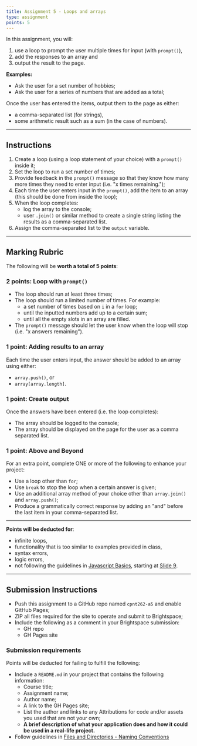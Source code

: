 ```yaml
---
title: Assignment 5 - Loops and arrays
type: assignment
points: 5
---
```


In this assignment, you will:
1. use a loop to prompt the user multiple times for input (with `prompt()`), 
2. add the responses to an array and 
3. output the result to the page.

**Examples:**
- Ask the user for a set number of hobbies;
- Ask the user for a series of numbers that are added as a total;

Once the user has entered the items, output them to the page as either:
- a comma-separated list (for strings),
- some arithmetic result such as a sum (in the case of numbers).

---

## Instructions
1. Create a loop (using a loop statement of your choice) with a `prompt()` inside it;
2. Set the loop to run a set number of times;
3. Provide feedback in the `prompt()` message so that they know how many more times they need to enter input (i.e. "x times remaining.");
4. Each time the user enters input in the `prompt()`, add the item to an array (this should be done from inside the loop);
5. When the loop completes:
    - log the array to the console;
    - user `.join()` or similar method to create a single string listing the results as a comma-separated list.
6. Assign the comma-separated list to the `output` variable.

---
## Marking Rubric
The following will be **worth a total of 5 points**:

### 2 points: Loop with `prompt()`
- The loop should run at least three times;
- The loop should run a limited number of times. For example:
    - a set number of times based on `i` in a `for` loop;
    - until the inputted numbers add up to a certain sum;
    - until all the empty slots in an array are filled.
- The `prompt()` message should let the user know when the loop will stop (i.e. "x answers remaining").

### 1 point: Adding results to an array
Each time the user enters input, the answer should be added to an array using either:
- `array.push()`, or
- `array[array.length]`.

### 1 point: Create output
Once the answers have been entered (i.e. the loop completes):
- The array should be logged to the console;
- The array should be displayed on the page for the user as a comma separated list.

### 1 point: Above and Beyond
For an extra point, complete ONE or more of the following to enhance your project:
- Use a loop other than `for`;
- Use `break` to stop the loop when a certain answer is given;
- Use an additional array method of your choice other than `array.join()` and `array.push()`;
- Produce a grammatically correct response by adding an "and" before the last item in your comma-separated list.

---

**Points will be deducted for**:
- infinite loops,
- functionality that is too similar to examples provided in class,
- syntax errors, 
- logic errors,
- not following the guidelines in [Javascript Basics](https://sait-wbdv.github.io/slides/w23/cpnt-262/js-introduction.html), starting at [Slide 9](https://sait-wbdv.github.io/slides/w23/cpnt-262/js-introduction.html#/9).

---

## Submission Instructions
- Push this assignment to a GitHub repo named `cpnt262-a5` and enable GitHub Pages;
- ZIP all files required for the site to operate and submit to Brightspace;
- Include the following as a comment in your Brightspace submission:
  - GH repo
  - GH Pages site

### Submission requirements
Points will be deducted for failing to fulfill the following:
- Include a `README.md` in your project that contains the following information:
  - Course title;
  - Assignment name;
  - Author name;
  - A link to the GH Pages site;
  - List the author and links to any Attributions for code and/or assets you used that are not your own;
  - **A brief description of what your application does and how it could be used in a real-life project.**
- Follow guidelines in [Files and Directories - Naming Conventions](https://gist.github.com/acidtone/d77059ec1851eff266339a3df70f6984)
